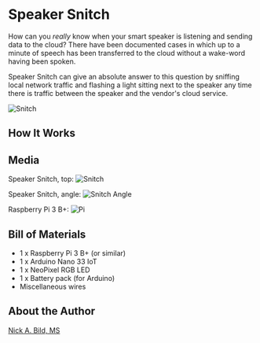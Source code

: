 # Speaker Snitch

How can you *really* know when your smart speaker is listening and sending data to the cloud?  There have been documented cases in which up to a minute of speech has been transferred to the cloud without a wake-word having been spoken.

Speaker Snitch can give an absolute answer to this question by sniffing local network traffic and flashing a light sitting next to the speaker any time there is traffic between the speaker and the vendor's cloud service.

![Snitch](https://raw.githubusercontent.com/nickbild/speaker_snitch/main/media/snitch_near_google_home.png)

## How It Works

## Media

Speaker Snitch, top:
![Snitch](https://raw.githubusercontent.com/nickbild/speaker_snitch/main/media/snitch_top_sm.jpg)

Speaker Snitch, angle:
![Snitch Angle](https://raw.githubusercontent.com/nickbild/speaker_snitch/main/media/snitch_angle_sm.jpg)

Raspberry Pi 3 B+:
![Pi](https://raw.githubusercontent.com/nickbild/speaker_snitch/main/media/raspberry_pi_3_sm.jpg)

## Bill of Materials

- 1 x Raspberry Pi 3 B+ (or similar)
- 1 x Arduino Nano 33 IoT
- 1 x NeoPixel RGB LED
- 1 x Battery pack (for Arduino)
- Miscellaneous wires

## About the Author

[Nick A. Bild, MS](https://nickbild79.firebaseapp.com/#!/)
